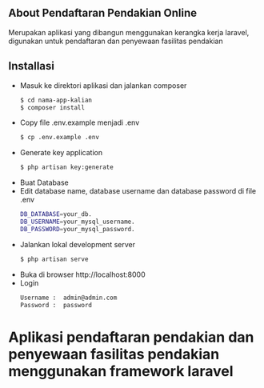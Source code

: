 ## About Pendaftaran Pendakian Online

Merupakan aplikasi yang dibangun menggunakan kerangka kerja laravel, digunakan untuk pendaftaran dan penyewaan fasilitas pendakian

## Installasi

- Masuk ke direktori aplikasi dan jalankan composer
	```sh
	$ cd nama-app-kalian
	$ composer install
	```
 - Copy file .env.example menjadi .env
	```sh
	$ cp .env.example .env
	```
- Generate key application
	```sh
	$ php artisan key:generate
	```
- Buat Database
- Edit database name, database username dan database password di file .env
    ```sh
	DB_DATABASE=your_db.
    DB_USERNAME=your_mysql_username.
    DB_PASSWORD=your_mysql_password.
	```
- Jalankan lokal development server
    ```sh
	$ php artisan serve
	```
- Buka di browser http://localhost:8000
- Login
    ```sh
	Username :  admin@admin.com
    Password :  password
	```
# Aplikasi pendaftaran pendakian dan penyewaan fasilitas pendakian menggunakan framework laravel
